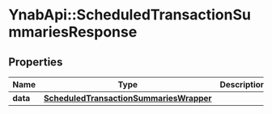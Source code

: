 # YnabApi::ScheduledTransactionSummariesResponse

## Properties
Name | Type | Description | Notes
------------ | ------------- | ------------- | -------------
**data** | [**ScheduledTransactionSummariesWrapper**](ScheduledTransactionSummariesWrapper.md) |  | 


